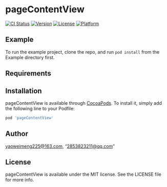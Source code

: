 # pageContentView

[![CI Status](https://img.shields.io/travis/yaoweimeng225@163.com/pageContentView.svg?style=flat)](https://travis-ci.org/yaoweimeng225@163.com/pageContentView)
[![Version](https://img.shields.io/cocoapods/v/pageContentView.svg?style=flat)](https://cocoapods.org/pods/pageContentView)
[![License](https://img.shields.io/cocoapods/l/pageContentView.svg?style=flat)](https://cocoapods.org/pods/pageContentView)
[![Platform](https://img.shields.io/cocoapods/p/pageContentView.svg?style=flat)](https://cocoapods.org/pods/pageContentView)

## Example

To run the example project, clone the repo, and run `pod install` from the Example directory first.

## Requirements

## Installation

pageContentView is available through [CocoaPods](https://cocoapods.org). To install
it, simply add the following line to your Podfile:

```ruby
pod 'pageContentView'
```

## Author

yaoweimeng225@163.com, “2853823211@qq.com”

## License

pageContentView is available under the MIT license. See the LICENSE file for more info.
